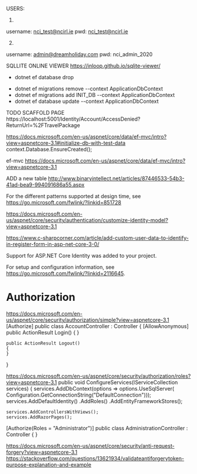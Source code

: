 USERS:

1)
username: nci_test@ncirl.ie
pwd: nci_test@ncirl.ie

2)

username: admin@dreamholiday.com
pwd: nci_admin_2020

SQLLITE ONLINE VIEWER
https://inloop.github.io/sqlite-viewer/

- dotnet ef database drop

* dotnet ef migrations remove --context ApplicationDbContext
* dotnet ef migrations add INIT_DB --context ApplicationDbContext
* dotnet ef database update --context ApplicationDbContext

TODO
SCAFFOLD PAGE
https://localhost:5001/Identity/Account/AccessDenied?ReturnUrl=%2FTravelPackage

https://docs.microsoft.com/en-us/aspnet/core/data/ef-mvc/intro?view=aspnetcore-3.1#initialize-db-with-test-data
context.Database.EnsureCreated();

ef-mvc
https://docs.microsoft.com/en-us/aspnet/core/data/ef-mvc/intro?view=aspnetcore-3.1

ADD a new table
http://www.binaryintellect.net/articles/87446533-54b3-41ad-bea9-994091686a55.aspx

For the different patterns supported at design time,
see https://go.microsoft.com/fwlink/?linkid=851728

https://docs.microsoft.com/en-us/aspnet/core/security/authentication/customize-identity-model?view=aspnetcore-3.1

https://www.c-sharpcorner.com/article/add-custom-user-data-to-identify-in-register-form-in-asp-net-core-3-0/

Support for ASP.NET Core Identity was added to your project.

For setup and configuration information, see https://go.microsoft.com/fwlink/?linkid=2116645.

# Authorization

https://docs.microsoft.com/en-us/aspnet/core/security/authorization/simple?view=aspnetcore-3.1
[Authorize]
public class AccountController : Controller
{
[AllowAnonymous]
public ActionResult Login()
{
}

    public ActionResult Logout()
    {
    }

}

https://docs.microsoft.com/en-us/aspnet/core/security/authorization/roles?view=aspnetcore-3.1
public void ConfigureServices(IServiceCollection services)
{
services.AddDbContext<ApplicationDbContext>(options =>
options.UseSqlServer(
Configuration.GetConnectionString("DefaultConnection")));
services.AddDefaultIdentity<IdentityUser>()
.AddRoles<IdentityRole>()
.AddEntityFrameworkStores<ApplicationDbContext>();

    services.AddControllersWithViews();
    services.AddRazorPages();

[Authorize(Roles = "Administrator")]
public class AdministrationController : Controller
{
}

https://docs.microsoft.com/en-us/aspnet/core/security/anti-request-forgery?view=aspnetcore-3.1
https://stackoverflow.com/questions/13621934/validateantiforgerytoken-purpose-explanation-and-example
